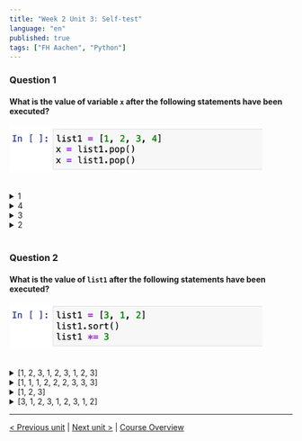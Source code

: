```yaml
---
title: "Week 2 Unit 3: Self-test"
language: "en"
published: true
tags: ["FH Aachen", "Python"]
---
```


### Question 1

#### What is the value of variable ```x``` after the following statements have been executed?

<img src=imgs/week2_unit3_f1.png width="450"><br><br>

<details>
	<summary>1</summary>
	❌
</details>


<details>
	<summary>4</summary>
	❌
</details>


<details>
	<summary>3</summary>
	✅
</details>


<details>
	<summary>2</summary>
	❌
</details>

<br>

### Question 2

#### What is the value of ```list1``` after the following statements have been executed?

<img src=imgs/week2_unit3_f2.png width="450"><br><br>

<details>
	<summary>[1, 2, 3, 1, 2, 3, 1, 2, 3]</summary>
	✅
</details>


<details>
	<summary>[1, 1, 1, 2, 2, 2, 3, 3, 3]</summary>
	❌
</details>


<details>
	<summary>[1, 2, 3]</summary>
	❌
</details>


<details>
	<summary>[3, 1, 2, 3, 1, 2, 3, 1, 2] </summary>
	❌
</details>

---

[< Previous unit](/teaching/python-mooc/week2_unit3_important_functions) | [Next unit >](/teaching/python-mooc/week4_unit4_iteration_using_loop) |
[Course Overview](/teaching/python-mooc)